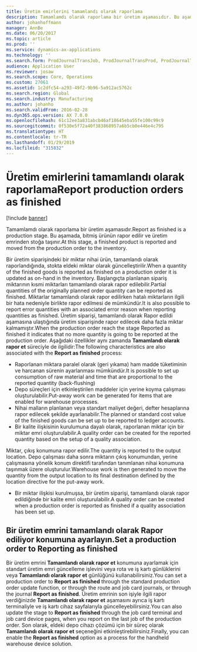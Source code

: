 ```yaml
---
title: Üretim emirlerini tamamlandı olarak raporlama
description: Tamamlamdı olarak raporlama bir üretim aşamasıdır. Bu aşamada, bitmiş ürünün rapor edilir ve üretim emrinden stoğa taşınır.
author: johanhoffmann
manager: AnnBe
ms.date: 06/20/2017
ms.topic: article
ms.prod: ''
ms.service: dynamics-ax-applications
ms.technology: ''
ms.search.form: ProdJournalTransJob, ProdJournalTransProd, ProdJournalTransRoute, ProdParmReportFinished, ProdRouteOprOverview
audience: Application User
ms.reviewer: josaw
ms.search.scope: Core, Operations
ms.custom: 27061
ms.assetid: 1c2dfc54-a293-49f2-9b96-5a912ac5762c
ms.search.region: Global
ms.search.industry: Manufacturing
ms.author: johanho
ms.search.validFrom: 2016-02-28
ms.dyn365.ops.version: AX 7.0.0
ms.openlocfilehash: 61c12ee3a831abcb46af18645eba55fe100c99c9
ms.sourcegitcommit: 0f530e5f72a40f383868957a6b5cb0e446e4c795
ms.translationtype: HT
ms.contentlocale: tr-TR
ms.lasthandoff: 01/29/2019
ms.locfileid: "315832"
---
```

# <a name="report-production-orders-as-finished"></a><span data-ttu-id="0c894-104">Üretim emirlerini tamamlandı olarak raporlama</span><span class="sxs-lookup"><span data-stu-id="0c894-104">Report production orders as finished</span></span>

[!include [banner](../includes/banner.md)]

<span data-ttu-id="0c894-105">Tamamlamdı olarak raporlama bir üretim aşamasıdır.</span><span class="sxs-lookup"><span data-stu-id="0c894-105">Report as finished is a production stage.</span></span> <span data-ttu-id="0c894-106">Bu aşamada, bitmiş ürünün rapor edilir ve üretim emrinden stoğa taşınır.</span><span class="sxs-lookup"><span data-stu-id="0c894-106">At this stage, a finished product is reported and moved from the production order to the inventory.</span></span>

<span data-ttu-id="0c894-107">Bir üretim siparişindeki bir miktar nihai ürün, tamamlandı olarak raporlandığında, stokta eldeki miktar olarak güncelleştirilir.</span><span class="sxs-lookup"><span data-stu-id="0c894-107">When a quantity of the finished goods is reported as finished on a production order it is updated as on-hand in the inventory.</span></span> <span data-ttu-id="0c894-108">Başlangıçta planlanan sipariş miktarının kısmi miktarları tamamlandı olarak rapor edilebilir.</span><span class="sxs-lookup"><span data-stu-id="0c894-108">Partial quantities of the originally planned order quantity can be reported as finished.</span></span> <span data-ttu-id="0c894-109">Miktarlar tamamlandı olarak rapor edilirken hatalı miktarların ilgili bir hata nedeniyle birlikte rapor edilmesi de mümkündür.</span><span class="sxs-lookup"><span data-stu-id="0c894-109">It is also possible to report error quantities with an associated error reason when reporting quantities as finished.</span></span> <span data-ttu-id="0c894-110">Üretim siparişi, tamamlandı olarak Rapor edildi aşamasına ulaştığında üretim siparişinde rapor edilecek daha fazla miktar kalmamıştır.</span><span class="sxs-lookup"><span data-stu-id="0c894-110">When the production order reach the stage Reported as finished it indicates that no more quantity is going to be reported at the production  order.</span></span>
<span data-ttu-id="0c894-111">Aşağıdaki özellikler aynı zamanda **Tamamlandı olarak rapor et** süreciyle de ilgilidir:</span><span class="sxs-lookup"><span data-stu-id="0c894-111">The following characteristics are also associated with the **Report as finished** process:</span></span>
-   <span data-ttu-id="0c894-112">Raporlanan miktara paralel olarak (geri yıkama) ham madde tüketiminin ve harcanan sürenin ayarlanması mümkündür.</span><span class="sxs-lookup"><span data-stu-id="0c894-112">It is possible to set up consumption of raw material and time that are proportional to the reported quantity (back-flushing)</span></span>
-   <span data-ttu-id="0c894-113">Depo süreçleri için etkinleştirilen maddeler için yerine koyma çalışması oluşturulabilir.</span><span class="sxs-lookup"><span data-stu-id="0c894-113">Put-away work can be generated for items that are enabled for warehouse processes.</span></span>
-   <span data-ttu-id="0c894-114">Nihai malların planlanan veya standart maliyet değeri, defter hesaplarına rapor edilecek şekilde ayarlanabilir.</span><span class="sxs-lookup"><span data-stu-id="0c894-114">The planned or standard cost value of the finished goods can be set up to be reported to ledger accounts.</span></span>
-   <span data-ttu-id="0c894-115">Bir kalite ilişkisinin kurulumuna dayalı olarak, raporlanan miktar için bir miktar emri oluşturulabilir.</span><span class="sxs-lookup"><span data-stu-id="0c894-115">A quality order can be created for the reported quantity based on the setup of a quality association.</span></span>

<span data-ttu-id="0c894-116">Miktar, çıkış konumuna rapor edilir.</span><span class="sxs-lookup"><span data-stu-id="0c894-116">The quantity is reported to the output location.</span></span> <span data-ttu-id="0c894-117">Depo çalışması daha sonra miktarın çıkış konumundan, yerine çalışmasına yönelik konum direktifi tarafından tanımlanan nihai konumuna taşınmak üzere oluşturulur.</span><span class="sxs-lookup"><span data-stu-id="0c894-117">Warehouse work is then generated to move the quantity from the output location to its final destination defined by the location directive for the put-away work.</span></span>

-   <span data-ttu-id="0c894-118">Bir miktar ilişkisi kurulmuşsa, bir üretim siparişi, tamamlandı olarak rapor edildiğinde bir kalite emri oluşturulabilir.</span><span class="sxs-lookup"><span data-stu-id="0c894-118">A quality order can be created when a production order is reported as finished if a quality association has been set up.</span></span>

## <a name="set-a-production-order-to-reporting-as-finished"></a><span data-ttu-id="0c894-119">Bir üretim emrini tamamlandı olarak Rapor ediliyor konumuna ayarlayın.</span><span class="sxs-lookup"><span data-stu-id="0c894-119">Set a production order to Reporting as finished</span></span>
<span data-ttu-id="0c894-120">Bir üretim emrini **Tamamlandı olarak rapor et** konumuna ayarlamak için standart üretim emri güncelleme işlevini veya rota ve iş kartı günlüklerini veya **Tamamlandı olarak rapor et** günlüğünü kullanabilirsiniz.</span><span class="sxs-lookup"><span data-stu-id="0c894-120">You can set a production order to **Report as finished** through the standard production order update function, or through the route and job card journals, or through the journal **Report as finished**.</span></span> <span data-ttu-id="0c894-121">Üretim emrinin son işiyle ilgili rapor verdiğinizde **Tamamlandı olarak rapor et** aşamasını ayrıca iş kartı terminaliyle ve iş kartı cihaz sayfalarıyla güncelleyebilirsiniz.</span><span class="sxs-lookup"><span data-stu-id="0c894-121">You can also update the stage to **Report as finished** through the job card terminal and job card device pages, when you report on the last job of the production order.</span></span> <span data-ttu-id="0c894-122">Son olarak, eldeki depo cihazı çözümü için bir süreç olarak **Tamamlandı olarak rapor et** seçeneğini etkinleştirebilirsiniz.</span><span class="sxs-lookup"><span data-stu-id="0c894-122">Finally, you can enable the **Report as finished** option as a process for the handheld warehouse device solution.</span></span>  



